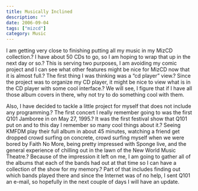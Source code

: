 ```yaml
---
title: Musically Inclined
description: ""
date: 2006-09-04
tags: ["mizcd"]
category: Music
---
```



<p>I am getting very close to finishing putting all my music in my MizCD collection.? I have about 50 CDs to go, so I am hoping to wrap that up in the next day or so.? This is serving two purposes, I am avoiding my comic project and I can see what other features might be nice for MizCD now that it is almost full.? The first thing I was thinking was a “cd player” view.? Since the project was to organize my CD player, it might be nice to view what is in the CD player with some cool interface.? We will see, I figure that if I have all those album covers in there, why not try to do something cool with them.</p>

<p>Also, I have decided to tackle a little project for myself that does not include any programming.? The first concert I really remember going to was the first Q101 Jamboree in on May 27, 1995.? It was the first festival show that Q101 put on and to this day I remember so many cool things about it.? Seeing KMFDM play their full album in about 45 minutes, watching a friend get dropped crowd surfing on concrete, crowd surfing myself when we were bored by Faith No More, being pretty impressed with Sponge live, and the general experience of chilling out in the lawn of the New World Music Theatre.? Because of the impression it left on me, I am going to gather all of the albums that each of the bands had out at that time so I can have a collection of the show for my memory.? Part of that includes finding out which bands played there and since the Internet was of no help, I sent Q101 an e-mail, so hopefully in the next couple of days I will have an update.</p>
